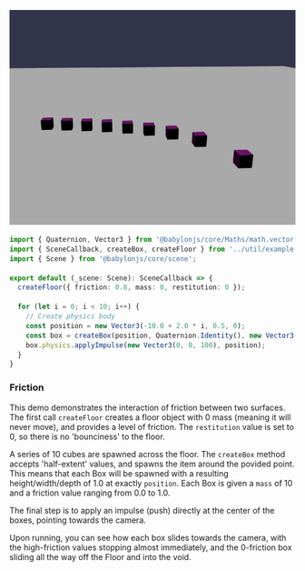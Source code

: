 ![Friction](./img/friction.jpg)
```typescript
import { Quaternion, Vector3 } from '@babylonjs/core/Maths/math.vector';
import { SceneCallback, createBox, createFloor } from '../util/example';
import { Scene } from '@babylonjs/core/scene';

export default (_scene: Scene): SceneCallback => {
  createFloor({ friction: 0.8, mass: 0, restitution: 0 });

  for (let i = 0; i < 10; i++) {
    // Create physics body
    const position = new Vector3(-10.0 + 2.0 * i, 0.5, 0);
    const box = createBox(position, Quaternion.Identity(), new Vector3(0.5, 0.5, 0.5), { mass: 10, friction: 0.1 * i, restitution: 0.2 }, '#990099');
    box.physics.applyImpulse(new Vector3(0, 0, 100), position);
  }
}
```

### Friction

This demo demonstrates the interaction of friction between two surfaces.
The first call `createFloor` creates a floor object with 0 mass (meaning it will never move), and provides a level of friction. The `restitution` value is set to 0, so there is no 'bounciness' to the floor.

A series of 10 cubes are spawned across the floor. The `createBox` method accepts 'half-extent' values, and spawns the item around the povided point. This means that each Box will be spawned with a resulting height/width/depth of 1.0 at exactly `position`.
Each Box is given a `mass` of 10 and a friction value ranging from 0.0 to 1.0.

The final step is to apply an impulse (push) directly at the center of the boxes, pointing towards the camera.

Upon running, you can see how each box slides towards the camera, with the high-friction values stopping almost immediately, and the 0-friction box sliding all the way off the Floor and into the void.
